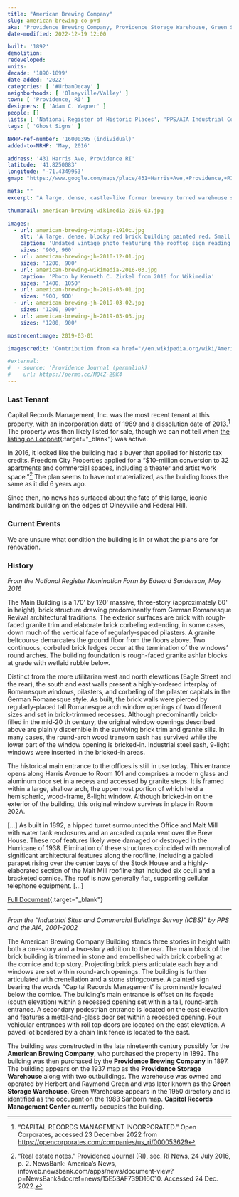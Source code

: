 ```yaml
---
title: "American Brewing Company"
slug: american-brewing-co-pvd
aka: 'Providence Brewing Company, Providence Storage Warehouse, Green Storage Warehouse, Capitol Records'
date-modified: 2022-12-19 12:00

built: '1892'
demolition:
redeveloped:
units:
decade: '1890-1899'
date-added: '2022'
categories: [ '#UrbanDecay' ]
neighborhoods: [ 'Olneyville/Valley' ]
town: [ 'Providence, RI' ]
designers: [ 'Adam C. Wagner' ]
people: []
lists: [ 'National Register of Historic Places', 'PPS/AIA Industrial Commercial Buildings Survey' ]
tags: [ 'Ghost Signs' ]

NRHP-ref-number: '16000395 (individual)'
added-to-NRHP: 'May, 2016'

address: '431 Harris Ave, Providence RI'
latitude: '41.8250083'
longitude: '-71.4349953'
gmap: "https://www.google.com/maps/place/431+Harris+Ave,+Providence,+RI+02909/@41.8250083,-71.4349953,17z/data=!4m5!3m4!1s0x89e445a193f37f93:0xf8782b2cedbe2413!8m2!3d41.8248565!4d-71.4348397"

meta: ""
excerpt: "A large, dense, castle-like former brewery turned warehouse space on the edge of Olneyville and Federal Hill"

thumbnail: american-brewing-wikimedia-2016-03.jpg

images:
  - url: american-brewing-vintage-1910c.jpg
    alt: 'A large, dense, blocky red brick building painted red. Small rectangular windows with upper story windows featuring round arch tops. Much less window coverage than a typical mill building of the time. The beaux-art detail includes a decorative cornice and round arch moulding details.'
    caption: 'Undated vintage photo featuring the rooftop sign reading “Providence Brewwing Co.”'
    sizes: '900, 960'
  - url: american-brewing-jh-2010-12-01.jpg
    sizes: '1200, 900'
  - url: american-brewing-wikimedia-2016-03.jpg
    caption: 'Photo by Kenneth C. Zirkel from 2016 for Wikimedia'
    sizes: '1400, 1050'
  - url: american-brewing-jh-2019-03-01.jpg
    sizes: '900, 900'
  - url: american-brewing-jh-2019-03-02.jpg
    sizes: '1200, 900'
  - url: american-brewing-jh-2019-03-03.jpg
    sizes: '1200, 900'

mostrecentimage: 2019-03-01

imagescredit: 'Contribution from <a href="//en.wikipedia.org/wiki/American_Brewing_Company_Plant#/media/File:American_Brewing_Company_Plant.jpg" target="_blank">Kenneth C. Zirkel</a> for Wikimedia'

#external:
#  - source: 'Providence Journal (permalink)'
#    url: https://perma.cc/MQ4Z-Z9K4
---
```


### Last Tenant

Capital Records Management, Inc. was the most recent tenant at this property, with an incorporation date of 1989 and a dissolution date of 2013.[^1] The property was then likely listed for sale, though we can not tell when [the listing on Loopnet](//www.loopnet.com/Listing/431-Harris-Ave-Providence-RI/3703883/){:target="_blank"} was active.

[^1]: “CAPITAL RECORDS MANAGEMENT INCORPORATED.” Open Corporates, accessed 23 December 2022 from https://opencorporates.com/companies/us_ri/000053629

In 2016, it looked like the building had a buyer that applied for historic tax credits. Freedom City Properties applied for a “$10-million conversion to 32 apartments and commercial spaces, including a theater and artist work space.”[^2] The plan seems to have not materialized, as the building looks the same as it did 6 years ago. 

[^2]: “Real estate notes.” Providence Journal (RI), sec. RI News, 24 July 2016, p. 2. NewsBank: America’s News, infoweb.newsbank.com/apps/news/document-view?p=NewsBank&docref=news/15E53AF739D16C10. Accessed 24 Dec. 2022.

Since then, no news has surfaced about the fate of this large, iconic landmark building on the edges of Olneyville and Federal Hill.


### Current Events

We are unsure what condition the building is in or what the plans are for renovation. 


### History

_From the National Register Nomination Form by Edward Sanderson, May 2016_

The Main Building is a 170' by 120' massive, three-story (approximately 60' in height), brick structure drawing predominantly from German Romanesque Revival architectural traditions. The exterior surfaces are brick with rough-faced granite trim and elaborate brick corbeling extending, in some cases, down much of the vertical face of regularly-spaced pilasters. A granite beltcourse demarcates the ground floor from the floors above. Two continuous, corbeled brick ledges occur at the termination of the windows’ round arches. The building foundation is rough-faced granite ashlar blocks at grade with wetlaid rubble below.

Distinct from the more utilitarian west and north elevations (Eagle Street and the rear), the south and east walls present a highly-ordered interplay of Romanesque windows, pilasters, and corbeling of the pilaster capitals in the German Romanesque style. As built, the brick walls were pierced by regularly-placed tall Romanesque arch window openings of two different sizes and set in brick-trimmed recesses. Although predominantly brick-filled in the mid-20 th century, the original window openings described above are plainly discernible in the surviving brick trim and granite sills. In many cases, the round-arch wood transom sash has survived while the lower part of the window opening is bricked-in. Industrial steel sash, 9-light windows were inserted in the bricked-in areas.

The historical main entrance to the offices is still in use today. This entrance opens along Harris Avenue to Room 101 and comprises a modern glass and aluminum door set in a recess and accessed by granite steps. It is framed within a large, shallow arch, the uppermost portion of which held a hemispheric, wood-frame, 8-light window. Although bricked-in on the exterior of the building, this original window survives in place in Room 202A.

[…] As built in 1892, a hipped turret surmounted the Office and Malt Mill with water tank enclosures and an arcaded cupola vent over the Brew House. These roof features likely were damaged or destroyed in the Hurricane of 1938. Elimination of these structures coincided with removal of significant architectural features along the roofline, including a gabled parapet rising over the center bays of the Stock House and a highly-elaborated section of the Malt Mill roofline that included six oculi and a bracketed cornice. The roof is now generally flat, supporting cellular telephone equipment. […]

[Full Document](//npgallery.nps.gov/NRHP/GetAsset/7eb31eab-25a5-4a4c-8c98-9ddb42fd1fdf){:target="_blank"}

***

_From the “Industrial Sites and Commercial Buildings Survey (ICBS)” by PPS and the AIA, 2001-2002_

The American Brewing Company Building stands three stories in height with both a one-story and a two-story addition to the rear. The main block of the brick building is trimmed in stone and embellished with brick corbeling at the cornice and top story. Projecting brick piers articulate each bay and windows are set within round-arch openings. The building is further articulated with crenellation and a stone stringcourse. A painted sign bearing the words “Capital Records Management” is prominently located below the cornice. The building's main entrance is offset on its façade (south elevation) within a recessed opening set within a tall, round-arch entrance. A secondary pedestrian entrance is located on the east elevation and features a metal-and-glass door set within a recessed opening. Four vehicular entrances with roll top doors are located on the east elevation. A paved lot bordered by a chain link fence is located to the east.

The building was constructed in the late nineteenth century possibly for the **American Brewing Company**, who purchased the property in 1892. The building was then purchased by the **Providence Brewing Company** in 1897. The building appears on the 1937 map as the **Providence Storage Warehouse** along with two outbuildings. The warehouse was owned and operated by Herbert and Raymond Green and was later known as the **Green Storage Warehouse**. Green Warehouse appears in the 1950 directory and is identified as the occupant on the 1983 Sanborn map. **Capitol Records Management Center** currently occupies the building.
